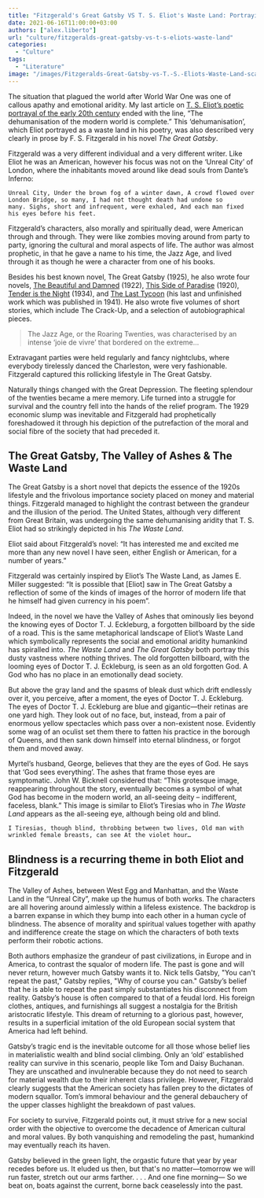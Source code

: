 ```yaml
---
title: "Fitzgerald's Great Gatsby VS T. S. Eliot's Waste Land: Portraying a dusty vastness where nothing thrives"
date: 2021-06-16T11:00:00+03:00
authors: ["alex.liberto"]
url: "culture/fitzgeralds-great-gatsby-vs-t-s-eliots-waste-land"
categories: 
  - "Culture"
tags: 
  - "Literature"
image: "/images/Fitzgeralds-Great-Gatsby-vs-T.-S.-Eliots-Waste-Land-scaled.jpg"
---
```


The situation that plagued the world after World War One was one of callous apathy and emotional aridity. My last article on [T. S. Eliot’s poetic portrayal of the early 20th century](https://un-aligned.org/culture/your-guide-to-t-s-eliot-poems/) ended with the line, “The dehumanisation of the modern world is complete.” This ‘dehumanisation’, which Eliot portrayed as a waste land in his poetry, was also described very clearly in prose by F. S. Fitzgerald in his novel _The Great Gatsby_. 

Fitzgerald was a very different individual and a very different writer. Like Eliot he was an American, however his focus was not on the ‘Unreal City’ of London, where the inhabitants moved around like dead souls from Dante’s Inferno: 

```
Unreal City, Under the brown fog of a winter dawn, A crowd flowed over London Bridge, so many, I had not thought death had undone so many. Sighs, short and infrequent, were exhaled, And each man fixed his eyes before his feet. 
```

Fitzgerald’s characters, also morally and spiritually dead, were American through and through. They were like zombies moving around from party to party, ignoring the cultural and moral aspects of life. The author was almost prophetic, in that he gave a name to his time, the Jazz Age, and lived through it as though he were a character from one of his books.

Besides his best known novel, The Great Gatsby (1925), he also wrote four novels, [The Beautiful and Damned](https://www.gutenberg.org/files/9830/9830-h/9830-h.htm) (1922), [This Side of Paradise](https://www.google.com/url?sa=t&rct=j&q=&esrc=s&source=web&cd=&cad=rja&uact=8&ved=2ahUKEwigxrubzJvxAhXklosKHay-BN0QFjARegQIExAE&url=https%3A%2F%2Fwww.gutenberg.org%2Ffiles%2F805%2F805-h%2F805-h.htm&usg=AOvVaw20Nj4w_NHw2cmRI9i6_k-5) (1920), [Tender is the Night](https://www.google.com/url?sa=t&rct=j&q=&esrc=s&source=web&cd=&cad=rja&uact=8&ved=2ahUKEwiu7NyjzJvxAhUttYsKHRYYCJsQFjAOegQIThAE&url=http%3A%2F%2Fgutenberg.net.au%2Febooks03%2F0301261h.html&usg=AOvVaw31dJGZPeorwNtF-7uP6EJO) (1934), and [The Last Tycoon](http://gutenberg.net.au/ebooks03/0301261h.html) (his last and unfinished work which was published in 1941). He also wrote five volumes of short stories, which include The Crack-Up, and a selection of autobiographical pieces. 

> The Jazz Age, or the Roaring Twenties, was characterised by an intense ‘joie de vivre’ that bordered on the extreme...

Extravagant parties were held regularly and fancy nightclubs, where everybody tirelessly danced the Charleston, were very fashionable. Fitzgerald captured this rollicking lifestyle in The Great Gatsby. 

Naturally things changed with the Great Depression. The fleeting splendour of the twenties became a mere memory. Life turned into a struggle for survival and the country fell into the hands of the relief program. The 1929 economic slump was inevitable and Fitzgerald had prophetically foreshadowed it through his depiction of the putrefaction of the moral and social fibre of the society that had preceded it. 

## The Great Gatsby, The Valley of Ashes & The Waste Land

The Great Gatsby is a short novel that depicts the essence of the 1920s lifestyle and the frivolous importance society placed on money and material things. Fitzgerald managed to highlight the contrast between the grandeur and the illusion of the period. The United States, although very different from Great Britain, was undergoing the same dehumanising aridity that T. S. Eliot had so strikingly depicted in his _The Waste Land_.

Eliot said about Fitzgerald’s novel: “It has interested me and excited me more than any new novel I have seen, either English or American, for a number of years.” 

Fitzgerald was certainly inspired by Eliot’s The Waste Land, as James E. Miller suggested: “It is possible that \[Eliot\] saw in The Great Gatsby a reflection of some of the kinds of images of the horror of modern life that he himself had given currency in his poem”.

Indeed, in the novel we have the Valley of Ashes that ominously lies beyond the knowing eyes of Doctor T. J. Eckleburg, a forgotten billboard by the side of a road. This is the same metaphorical landscape of Eliot’s Waste Land which symbolically represents the social and emotional aridity humankind has spiralled into. _The Waste Land_ and _The Great Gatsby_ both portray this dusty vastness where nothing thrives. The old forgotten billboard, with the looming eyes of Doctor T. J. Eckleburg, is seen as an old forgotten God. A God who has no place in an emotionally dead society.

But above the gray land and the spasms of bleak dust which drift endlessly over it, you perceive, after a moment, the eyes of Doctor T. J. Eckleburg. The eyes of Doctor T. J. Eckleburg are blue and gigantic—their retinas are one yard high. They look out of no face, but, instead, from a pair of enormous yellow spectacles which pass over a non-existent nose. Evidently some wag of an oculist set them there to fatten his practice in the borough of Queens, and then sank down himself into eternal blindness, or forgot them and moved away. 

Myrtel’s husband, George, believes that they are the eyes of God. He says that ‘God sees everything’. The ashes that frame those eyes are symptomatic. John W. Bicknell considered that: “This grotesque image, reappearing throughout the story, eventually becomes a symbol of what God has become in the modern world, an all-seeing deity – indifferent, faceless, blank.” This image is similar to Eliot’s Tiresias who in _The Waste Land_ appears as the all-seeing eye, although being old and blind. 

```
I Tiresias, though blind, throbbing between two lives, Old man with wrinkled female breasts, can see At the violet hour… 
```

## Blindness is a recurring theme in both Eliot and Fitzgerald

The Valley of Ashes, between West Egg and Manhattan, and the Waste Land in the “Unreal City”, make up the humus of both works. The characters are all hovering around aimlessly within a lifeless existence. The backdrop is a barren expanse in which they bump into each other in a human cycle of blindness. The absence of morality and spiritual values together with apathy and indifference create the stage on which the characters of both texts perform their robotic actions. 

Both authors emphasize the grandeur of past civilizations, in Europe and in America, to contrast the squalor of modern life. The past is gone and will never return, however much Gatsby wants it to. Nick tells Gatsby, "You can't repeat the past," Gatsby replies, "Why of course you can." Gatsby’s belief that he is able to repeat the past simply substantiates his disconnect from reality. Gatsby’s house is often compared to that of a feudal lord. His foreign clothes, antiques, and furnishings all suggest a nostalgia for the British aristocratic lifestyle. This dream of returning to a glorious past, however, results in a superficial imitation of the old European social system that America had left behind. 

Gatsby’s tragic end is the inevitable outcome for all those whose belief lies in materialistic wealth and blind social climbing. Only an ‘old’ established reality can survive in this scenario, people like Tom and Daisy Buchanan. They are unscathed and invulnerable because they do not need to search for material wealth due to their inherent class privilege. However, Fitzgerald clearly suggests that the American society has fallen prey to the dictates of modern squallor. Tom’s immoral behaviour and the general debauchery of the upper classes highlight the breakdown of past values.

For society to survive, Fitzgerald points out, it must strive for a new social order with the objective to overcome the decadence of American cultural and moral values. By both vanquishing and remodeling the past, humankind may eventually reach its haven. 

Gatsby believed in the green light, the orgastic future that year by year recedes before us. It eluded us then, but that's no matter—tomorrow we will run faster, stretch out our arms farther. . . . And one fine morning— So we beat on, boats against the current, borne back ceaselessly into the past.
